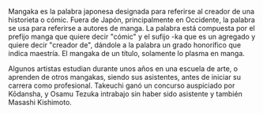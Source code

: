 Mangaka es la palabra japonesa designada para referirse al creador de una historieta o cómic. Fuera de Japón, principalmente en Occidente, la palabra se usa para referirse a autores de manga. La palabra está compuesta por el prefijo manga que quiere decir "cómic" y el sufijo -ka que es un agregado y quiere decir "creador de", dándole a la palabra un grado honorífico que indica maestría. El mangaka de un título, solamente lo plasma en manga.

Algunos artistas estudian durante unos años en una escuela de arte, o aprenden de otros mangakas, siendo sus asistentes, antes de iniciar su carrera como profesional. Takeuchi ganó un concurso auspiciado por Kōdansha, y Osamu Tezuka intrabajo sin haber sido asistente y también Masashi Kishimoto.